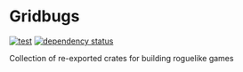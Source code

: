 # Gridbugs

[![test](https://github.com/gridbugs/gridbugs/actions/workflows/test.yml/badge.svg)](https://github.com/gridbugs/gridbugs/actions/workflows/test.yml)
[![dependency status](https://deps.rs/repo/github/gridbugs/gridbugs/status.svg)](https://deps.rs/repo/github/gridbugs/gridbugs)

Collection of re-exported crates for building roguelike games
